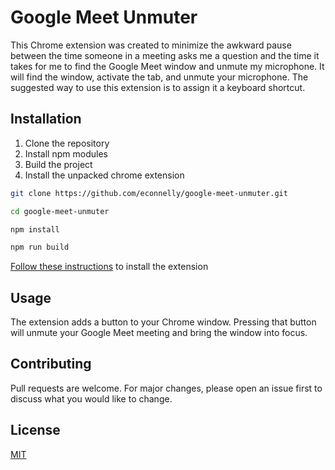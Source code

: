 # Google Meet Unmuter

This Chrome extension was created to minimize the awkward pause between the time someone in a meeting asks me a question and the time it takes for me to find the Google Meet window and unmute my microphone. It will find the window, activate the tab, and unmute your microphone. The suggested way to use this extension is to assign it a keyboard shortcut.

## Installation

1) Clone the repository
2) Install npm modules
3) Build the project
4) Install the unpacked chrome extension

```bash
git clone https://github.com/econnelly/google-meet-unmuter.git
```
```bash
cd google-meet-unmuter
```
```bash
npm install
```

```bash
npm run build
```

[Follow these instructions](https://developer.chrome.com/docs/extensions/mv3/getstarted/#unpacked) to install the extension

## Usage

The extension adds a button to your Chrome window. Pressing that button will unmute your Google Meet meeting and bring the window into focus.

## Contributing
Pull requests are welcome. For major changes, please open an issue first to discuss what you would like to change.

## License
[MIT](https://choosealicense.com/licenses/mit/)
